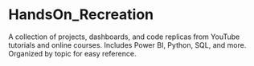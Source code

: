 # HandsOn_Recreation
A collection of projects, dashboards, and code replicas from YouTube tutorials and online courses. Includes Power BI, Python, SQL, and more. Organized by topic for easy reference.
